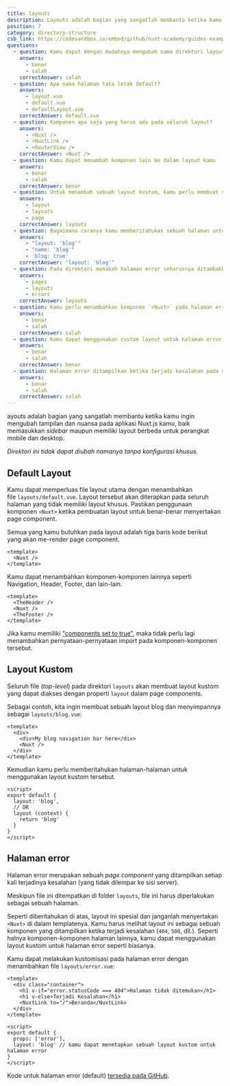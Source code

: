 ```yaml
---
title: layouts
description: Layouts adalah bagian yang sangatlah membantu ketika kamu ingin mengubah tampilan dan nuansa pada aplikasi Nuxt.js kamu, baik memasukkan _sidebar_ maupun memiliki layout berbeda untuk perangkat mobile dan desktop.
position: 7
category: directory-structure
csb_link: https://codesandbox.io/embed/github/nuxt-academy/guides-examples/tree/master/04_directory_structure/07_layouts?fontsize=14&hidenavigation=1&theme=dark
questions:
  - question: Kamu dapat dengan mudahnya mengubah nama direktori layouts tanpa konfigurasi khusus.
    answers:
      - benar
      - salah
    correctAnswer: salah
  - question: Apa nama halaman tata letak default?
    answers:
      - layout.vue
      - default.vue
      - defaultLayout.vue
    correctAnswer: default.vue
  - question: Komponen apa saja yang harus ada pada seluruh layout?
    answers:
      - <Nuxt />
      - <NuxtLink />
      - <RouterView />
    correctAnswer: <Nuxt />
  - question: Kamu dapat menambah komponen lain ke dalam layout kamu
    answers:
      - benar
      - salah
    correctAnswer: benar
  - question: Untuk menambah sebuah layout kustom, kamu perlu membuat sebuah file `.vue` dan ke folder manakah file itu akan ditempatkan?
    answers:
      - layout
      - layouts
      - page
    correctAnswer: layouts
  - question: Bagaimana caranya kamu memberitahukan sebuah halaman untuk menerapkan blog layout?
    answers:
      - "layout: 'blog'"
      - "name: 'blog'"
      - 'blog: true'
    correctAnswer: "layout: 'blog'"
  - question: Pada direktori manakah halaman error seharusnya ditambahkan?
    answers:
      - pages
      - layouts
      - errors
    correctAnswer: layouts
  - question: Kamu perlu menambahkan komponen `<Nuxt>` pada halaman error?
    answers:
      - benar
      - salah
    correctAnswer: salah
  - question: Kamu dapat menggunakan custom layout untuk halaman error
    answers:
      - benar
      - salah
    correctAnswer: benar
  - question: Halaman error ditampilkan ketika terjadi kesalahan pada saat rendering di sisi server (server side rendering)?
    answers:
      - benar
      - salah
    correctAnswer: salah
---
```


ayouts adalah bagian yang sangatlah membantu ketika kamu ingin mengubah tampilan dan nuansa pada aplikasi Nuxt.js kamu, baik memasukkan _sidebar_ maupun memiliki layout berbeda untuk perangkat mobile dan desktop.

<base-alert>

_Direktori ini tidak dapat diubah namanya tanpa konfigurasi khusus._

</base-alert>

## Default Layout

Kamu dapat memperluas file layout utama dengan menambahkan file `layouts/default.vue`. Layout tersebut akan diterapkan pada seluruh halaman yang tidak memiliki layout khusus. Pastikan penggunaan komponen `<Nuxt>` ketika pembuatan layout untuk benar-benar menyertakan page component.

Semua yang kamu butuhkan pada layout adalah tiga baris kode berikut yang akan me-render page component.

```html{}[layouts/default.vue]
<template>
  <Nuxt />
</template>
```

Kamu dapat menambahkan komponen-komponen lainnya seperti Navigation, Header, Footer, dan lain-lain.

```html{}[layouts/default.vue]
<template>
  <TheHeader />
  <Nuxt />
  <TheFooter />
</template>
```

<base-alert type="info">

Jika kamu memiliki ["components set to true"](/guides/directory-structure/components), maka tidak perlu lagi menambahkan pernyataan-pernyataan import pada komponen-komponen tersebut.

</base-alert>

## Layout Kustom

Seluruh file (_top-level_) pada direktori `layouts` akan membuat layout kustom yang dapat diakses dengan properti `layout` dalam page components.

Sebagai contoh, kita ingin membuat sebuah layout blog dan menyimpannya sebagai `layouts/blog.vue`:

```html{}[layouts/blog.vue]
<template>
  <div>
    <div>My blog navigation bar here</div>
    <Nuxt />
  </div>
</template>
```

Kemudian kamu perlu memberitahukan halaman-halaman untuk menggunakan layout kustom tersebut.

```js{}[pages/posts.vue]
<script>
export default {
  layout: 'blog',
  // OR
  layout (context) {
    return 'blog'
  }
}
</script>
```

<app-modal>
  <code-sandbox  :src="csb_link"></code-sandbox>
</app-modal>

## Halaman error

Halaman error merupakan sebuah *page component* yang ditampilkan setiap kali terjadinya kesalahan (yang tidak dilempar ke sisi server).

<base-alert>


Meskipun file ini ditempatkan di folder `layouts`, file ini harus diperlakukan sebagai sebuah halaman.

</base-alert>

Seperti diberitahukan di atas, layout ini spesial dan
janganlah menyertakan `<Nuxt>` di dalam templatenya. Kamu harus melihat layout ini sebagai sebuah komponen yang  ditampilkan ketika terjadi kesalahan (`404`, `500`, dll.). Seperti halnya komponen-komponen halaman lainnya, kamu dapat menggunakan layout kustom untuk halaman error seperti biasanya.

Kamu dapat melakukan kustomisasi pada halaman error dengan menambahkan file `layouts/error.vue`:

```js{}[layouts/error.vue]
<template>
  <div class="container">
    <h1 v-if="error.statusCode === 404">Halaman tidak ditemukan</h1>
    <h1 v-else>Terjadi Kesalahan</h1>
    <NuxtLink to="/">Beranda</NuxtLink>
  </div>
</template>

<script>
export default {
  props: ['error'],
  layout: 'blog' // kamu dapat menetapkan sebuah layout kustom untuk halaman error
}
</script>
```

<base-alert type="info">

Kode untuk halaman error (default) [tersedia pada GitHub](https://github.com/nuxt/nuxt.js/blob/dev/packages/vue-app/template/components/nuxt-error.vue).

</base-alert>

<quiz :questions="questions"></quiz>
